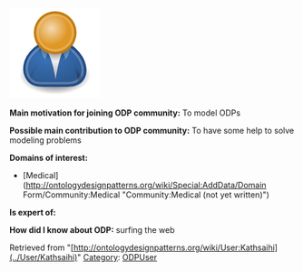 [![Image:ODPUser.png](../images/a/a6/ODPUser.png)](../Image/ODPUser.png "Image:ODPUser.png")




  





__Main motivation for joining ODP community:__ To model ODPs


__Possible main contribution to ODP community:__ To have some help to solve modeling problems


__Domains of interest:__



* [Medical](http://ontologydesignpatterns.org/wiki/Special:AddData/Domain Form/Community:Medical "Community:Medical (not yet written)")


__Is expert of:__


  

__How did I know about ODP:__ surfing the web






Retrieved from "[http://ontologydesignpatterns.org/wiki/User:Kathsaihi](../User/Kathsaihi)"
 [Category](http://ontologydesignpatterns.org/wiki/Special:Categories "Special:Categories"): [ODPUser](../Category/ODPUser "Category:ODPUser")